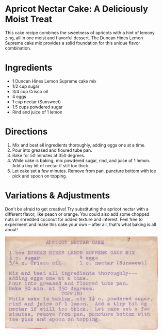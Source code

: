 # Apricot Nectar Cake: A Deliciously Moist Treat

This cake recipe combines the sweetness of apricots with a hint of lemony zing, all in one moist and flavorful dessert. The Duncan Hines Lemon Supreme cake mix provides a solid foundation for this unique flavor combination.

# Ingredients

* 1 Duncan Hines Lemon Supreme cake mix
* 1/2 cup sugar
* 3/4 cup Crisco oil
* 4 eggs
* 1 cup nectar (Sunsweet)
* 1.5 cups powdered sugar
* Rind and juice of 1 lemon

# Directions

1. Mix and beat all ingredients thoroughly, adding eggs one at a time.
2. Pour into greased and floured tube pan.
3. Bake for 50 minutes at 350 degrees.
4. While cake is baking, mix powdered sugar, rind, and juice of 1 lemon. Add a tiny bit of nectar if still too thick.
5. Let cake set a few minutes. Remove from pan, puncture bottom with ice pick and spoon on topping.

# Variations & Adjustments

Don't be afraid to get creative! Try substituting the apricot nectar with a different flavor, like peach or orange. You could also add some chopped nuts or shredded coconut for added texture and interest. Feel free to experiment and make this cake your own – after all, that's what baking is all about!


![Recipe scan 1](images/Apricot%20Nectar%20Cake-1.webp)